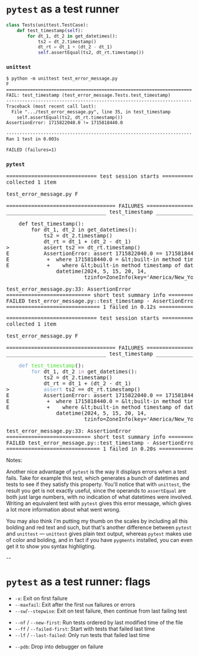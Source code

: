 # `pytest` as a test runner

<div class="centered-container">

<div class="left-container">

```python
class Tests(unittest.TestCase):
    def test_timestamp(self):
        for dt_1, dt_2 in get_datetimes():
            ts2 = dt_2.timestamp()
            dt_rt = dt_1 + (dt_2 - dt_1)
            self.assertEqual(ts2, dt_rt.timestamp())
```

<div class="code-separator"></div>

<div class="side-by-side">

<div class="left">

### `unittest`

```txt
$ python -m unittest test_error_message.py 
F
======================================================================
FAIL: test_timestamp (test_error_message.Tests.test_timestamp)
----------------------------------------------------------------------
Traceback (most recent call last):
  File ".../test_error_message.py", line 35, in test_timestamp
    self.assertEqual(ts2, dt_rt.timestamp())
AssertionError: 1715822040.0 != 1715818440.0

----------------------------------------------------------------------
Ran 1 test in 0.003s

FAILED (failures=1)
```

</div>
<div class="right fragment fade-in" data-fragment-index="0">

### `pytest`

<pre class="code-wrapper fragment disappearing-fragment nospace-fragment fade-out" data-fragment-index="1"><tt class="hljs"><span class="pytest-ok">============================= test session starts ==============================</span>
<span class="pytest-ok">collected 1 item                                                               </span>

test_error_message.py <span class="pytest-bad">F                                                  [100%]</span>

=================================== FAILURES ===================================
<span class="pytest-error">________________________________ test_timestamp ________________________________</span>

    def test_timestamp():
        for dt_1, dt_2 in get_datetimes():
            ts2 = dt_2.timestamp()
            dt_rt = dt_1 + (dt_2 - dt_1)
>           assert ts2 == dt_rt.timestamp()
<span class="pytest-error">E           AssertionError: assert 1715822040.0 == 1715818440.0</span>
<span class="pytest-error">E            +  where 1715818440.0 = &amp;lt;built-in method timestamp of datetime object ...&amp;gt;()</span>
<span class="pytest-error">E            +    where &amp;lt;built-in method timestamp of datetime object...&amp;gt; =
                datetime(2024, 5, 15, 20, 14,
                         tzinfo=ZoneInfo(key='America/New_York')).timestamp</span>

<span class="pytest-error">test_error_message.py</span>:33: AssertionError
<span class="pytest-ok">=========================== short test summary info ============================</span>
<span class="pytest-bad">FAILED</span> test_error_message.py::<span class="pytest-ok">test_timestamp</span> - AssertionError: assert 1715822040.0 == 1715818440.0
<span class="pytest-bad">============================== </span><span class="pytest-error">1 failed</span><span class="pytest-bad"> in 0.12s ===============================</span>
</tt></pre>

<pre class="code-wrapper fragment nospace-fragment fade-in" data-fragment-index="1"><tt class="hljs"><span class="pytest-ok">============================= test session starts ==============================</span>
<span class="pytest-ok">collected 1 item                                                               </span>

test_error_message.py <span class="pytest-bad">F                                                  [100%]</span>

=================================== FAILURES ===================================
<span class="pytest-error">________________________________ test_timestamp ________________________________</span>

    <font color="#729FCF">def</font> <font color="#4BE234">test_timestamp</font>():
        <font color="#729FCF">for</font> dt_1, dt_2 <font color="#AD7FA8">in</font> get_datetimes():
            ts2 = dt_2.timestamp()
            dt_rt = dt_1 + (dt_2 - dt_1)
>           <font color="#729FCF">assert</font> ts2 == dt_rt.timestamp()
<span class="pytest-error">E           AssertionError: assert 1715822040.0 == 1715818440.0</span>
<span class="pytest-error">E            +  where 1715818440.0 = &amp;lt;built-in method timestamp of datetime object...&amp;gt;()</span>
<span class="pytest-error">E            +    where &amp;lt;built-in method timestamp of datetime object...&amp;gt; =
                datetime(2024, 5, 15, 20, 14,
                         tzinfo=ZoneInfo(key='America/New_York')).timestamp</span>

<span class="pytest-error">test_error_message.py</span>:33: AssertionError
<span class="pytest-ok">=========================== short test summary info ============================</span>
<span class="pytest-bad">FAILED</span> test_error_message.py::<span class="pytest-ok">test_timestamp</span> - AssertionError: assert 1715822040.0 == 1715818440.0
<span class="pytest-bad">============================== </span><span class="pytest-error">1 failed</span><span class="pytest-bad"> in 0.20s ===============================</span>
</tt></pre>

</div>
</div>
</div>
</div>

Notes:

Another nice advantage of `pytest` is the way it displays errors when a test fails. Take for example this test, which generates a bunch of datetimes and tests to see if they satisfy this property. You'll notice that with `unittest`, the result you get is not exactly useful, since the operands to `assertEqual` are both just large numbers, with no indication of what datetimes were involved. Writing an equivalent test with `pytest` gives this error message, which gives a lot more information about what went wrong.

You may also think I'm putting my thumb on the scales by including all this bolding and red text and such, but that's another difference between `pytest` and `unittest` — `unittest` gives plain text output, whereas `pytest` makes use of color and bolding, and in fact if you have `pygments` installed, you can even get it to show you syntax highligting.

--

# `pytest` as a test runner: flags

<div class="centered-container">

- `-x`: Exit on first failure
- `--maxfail`: Exit after the first `num` failures or errors
- `--sw`/`--stepwise`: Exit on test failure, then continue from last failing test

<div></div>

- `--nf` / `--new-first`: Run tests ordered by last modified time of the file
- `--ff` / `--failed-first`: Start with tests that failed last time
- `--lf` / `--last-failed`: Only run tests that failed last time

<div></div>

- `--pdb`: Drop into debugger on failure

<div></div>
</div>
